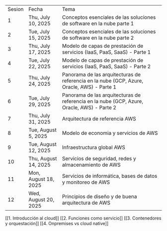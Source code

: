 
|        |                      |                                                                                            |
| ------ | -------------------- | ------------------------------------------------------------------------------------------ |
| Sesion | Fecha                | Tema                                                                                       |
| 1      | Thu, July 10, 2025   | Conceptos esenciales de las soluciones de software en la nube parte 1                      |
| 2      | Tue, July 15, 2025   | Conceptos esenciales de las soluciones de software en la nube parte 2                      |
| 3      | Thu, July 17, 2025   | Modelo de capas de prestación de servicios (IaaS, PaaS, SaaS) - Parte 1                    |
| 4      | Tue, July 22, 2025   | Modelo de capas de prestación de servicios (IaaS, PaaS, SaaS) - Parte 2                    |
| 5      | Thu, July 24, 2025   | Panorama de las arquitecturas de referencia en la nube (GCP, Azure, Oracle, AWS) - Parte 1 |
| 6      | Tue, July 29, 2025   | Panorama de las arquitecturas de referencia en la nube (GCP, Azure, Oracle, AWS) - Parte 2 |
| 7      | Thu, July 31, 2025   | Arquitectura de referencia AWS                                                             |
| 8      | Tue, August 5, 2025  | Modelo de economi­a y servicios de AWS                                                     |
| 9      | Tue, August 12, 2025 | Infraestructura global AWS                                                                 |
| 10     | Thu, August 14, 2025 | Servicios de seguridad, redes y almacenamiento de AWS                                      |
| 11     | Mon, August 18, 2025 | Servicios de informática, bases de datos y monitoreo de AWS                                |
| 12     | Wed, August 20, 2025 | Principios de diseño y de buena arquitectura de AWS                                        |
[[1. Introducción al cloud]]
[[2. Funciones como servicio]]
[[3. Contenedores y orquestación]]
[[4. Onpremises vs cloud native]]
